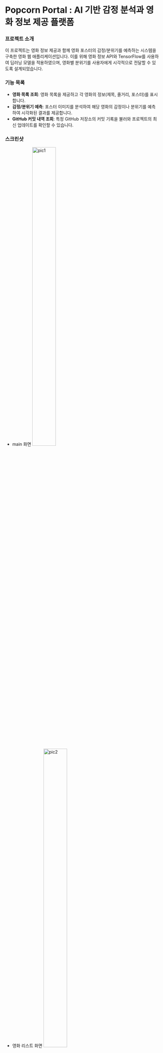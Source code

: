 # Popcorn Portal : AI 기반 감정 분석과 영화 정보 제공 플랫폼

### 프로젝트 소개

이 프로젝트는 영화 정보 제공과 함께 영화 포스터의 감정/분위기를 예측하는 시스템을 구축한 영화 웹 애플리케이션입니다.
이를 위해 영화 정보 API와 TensorFlow를 사용하여 딥러닝 모델을 적용하였으며, 영화별 분위기를 사용자에게 시각적으로 전달할 수 있도록 설계되었습니다.

### 기능 목록

- **영화 목록 조회**: 영화 목록을 제공하고 각 영화의 정보(제목, 줄거리, 포스터)를 표시합니다.
- **감정/분위기 예측**: 포스터 이미지를 분석하여 해당 영화의 감정이나 분위기를 예측하여 시각화된 결과를 제공합니다.
- **GitHub 커밋 내역 조회**: 특정 GitHub 저장소의 커밋 기록을 불러와 프로젝트의 최신 업데이트를 확인할 수 있습니다.

### 스크린샷

- main 화면
  <img src="popcorn-portal/public/images/popcornportal1.png" width="40%" height="50%" title="pic1" alt="pic1"></img><br/>

- 영화 리스트 화면
  <img src="popcorn-portal/public/images/popcornportal2.png" width="40%" height="50%" title="pic2" alt="pic2"></img><br/>

- About 화면
  <img src="popcorn-portal/public/images/popcornportal3.png" width="40%" height="50%" title="pic3" alt="pic3"></img><br/>

- About -> 개발 노트 더보기 팝업창 화면
  <img src="popcorn-portal/public/images/popcornportal4.png" width="40%" height="50%" title="pic4" alt="pic4"></img><br/>

### 설치 및 실행 방법

이 프로젝트는 **React**와 **Python - TensorFlow** 기반으로 구성되어 있습니다.

1. 백엔드(Flask & TensorFlow) 설정

- 프로젝트 디렉토리에서 가상환경을 설정하고 활성화합니다.

```bash
python -m venv venv # 가상환경 생성
source venv/Scripts/activate # 가상환경 활성화
```

- 필요한 Python 패키지를 설치합니다.

```bash
pip install -r requirements.txt
```

- Flask 서버를 실행합니다.

```bash
python app.py
```

서버가 정상적으로 실행되면 _http://localhost:5000_ 에서 API를 확인할 수 있습니다.

2. 프론트엔드 실행 (React)

- React 앱 디렉토리에서 패키지를 설치합니다.

```bash
npm install
```

- React 개발 서버를 시작합니다.

```bash
npm start
```

브라우저에서 *http://localhost:3000*으로 이동하여 프론트엔드를 확인할 수 있습니다.

### 기술 스택 및 오픈소스

아래는 사용된 주요 오픈소스와 데이터셋입니다.

- FER-2013 데이터셋

  - URL : https://www.kaggle.com/datasets/deadskull7/fer2013#fer2013.csv
  - 설명 : 얼굴 이미지에서 감정을 인식하기 위해 사용되는 표준 데이터셋으로 Kaggle에서 제공하며, 48x48 크기의 흑백 이미지와 7개의 감정 클래스(Angry, Disgust, Fear, Happy, Sad, Surprise, Neutral)로 구성되어 있다. 감정 분석, 컴퓨터 비전 및 딥러닝 모델 훈련에 널리 활용된다.
  - 사용법
    1.  Kaggle에서 fer2013.csv 파일을 다운로드하고, 모델 훈련을 위한 프로젝트 디렉토리에 저장
    2.  pandas를 사용해 데이터를 로드한 후, pixels 열을 통해 이미지를 배열 형태로 변환하고, emotion 열을 통해 라벨 부여
    3.  전처리된 데이터를 train_test_split으로 학습/검증 세트로 분리하고, 딥러닝 모델에 입력해 학습한다.

- TensorFlow

  - URL : https://www.tensorflow.org
  - 설명 : 오픈 소스 머신러닝 프레임워크로, 다양한 머신러닝 및 딥러닝 모델을 구축하고 훈련시키는 데 사용된다. 특히 대규모 데이터셋을 처리하고, 복잡한 수치 연산을 효율적으로 수행할 수 있는 기능을 제공한다.
  - 사용법 : pip를 사용하여 설치할 수 있으며, pip install tensorflow 명령어로 설치 후, 필요한 모듈을 임포트하여 모델을 구성하고 훈련할 수 있다.

- Flask

  - URL: https://flask.palletsprojects.com/
  - 설명: Flask는 파이썬으로 작성된 경량 웹 프레임워크로, 웹 애플리케이션과 RESTful API를 쉽게 개발할 수 있도록 도와준다. 간단한 구조로 빠른 개발이 가능하며, 필요에 따라 다양한 확장 기능을 추가할 수 있다.
  - 사용법: pip install Flask 명령어로 Flask를 설치한 후, 기본적인 Flask 애플리케이션을 생성하고 라우트를 설정하여 사용할 수 있다.

- Create React App

  - URL : https://github.com/facebook/create-react-app
  - 설명 : React 애플리케이션을 손쉽게 설정할 수 있도록 도와주는 기본 템플릿 생성 도구로 복잡한 설정 없이 빠르게 개발을 시작할 수 있다.
  - 사용법 : cmd에서 npx create-react-app my-app 실행하여 기본 템플릿 생성

- React Router

  - URL : https://github.com/remix-run/react-router
  - 설명 : SPA(Single Page Application)에서 페이지 간의 탐색을 관리하는 라이브러리
  - 사용법
    1.  npm install react-router-dom으로 설치
    2.  BrowserRouter, Router 컴포넌트를 사용하여 라우팅 설정

- Redux

  - URL : https://github.com/reduxjs/redux
  - 설명 : 애플리케이션의 상태 관리를 도와주는 라이브러리
  - 사용법
    1.  npm install npm install @reduxjs/toolkit react-redux로 설치
    2.  중앙에서 상태를 관리할 수 있는 스토어 설정

- Material-UI

  - URL : https://mui.com/material-ui/material-icons/?query=abou
  - 설명 : Google의 Material Desingn을 기반으로 한 React UI 프레임워크
  - 사용법
    1.  npm install @mui/material @emotion/react @emaotion/styed, @mui/icons-material
    2.  컴포넌트를 불러와 사용

- Axios

  - URL : https://github.com/axios/axios
  - 설명 : HTTP 요청을 간편하게 처리할 수 있는 라이브러리로 API 통신에 유용하다.
  - 사용법
    1.  npm install axios로 설치
    2.  API 호출을 통해 데이터 가져오기

- 데이터 API

  - URL : https://yts.mx/api#list_movies
  - 설명 : 영화 데이터 API
    <br>
  - URL : https://api.github.com/repos/{유저명}/{저장소명}/commits
  - 설명 : Github 특정 저장소의 커밋역 불러오는 API

### 구조 및 설계

<div style="border:1px solid #ddd; padding: 16px; border-radius: 8px; background-color: #f9f9f9;">

```plaintext
popcorn-portal/
├── node_modules/
├── public/
└── src/
    ├── components/
    │   ├── dialogs/
    │   │   ├── CustomDialog.js          # 사용자 정의 다이얼로그 컴포넌트
    │   │   ├── FeatureDialog.js          # 기능 설명을 위한 다이얼로그
    │   │   ├── MoreInfoDialog.js         # 추가 정보 제공 다이얼로그
    │   │   └── OpenSourceDialog.js       # 오픈소스 관련 다이얼로그
    │   ├── About.js                      # 소개 페이지 컴포넌트
    │   ├── Footer.js                     # 페이지 하단의 Footer 컴포넌트
    │   ├── Home.js                       # 홈 페이지 컴포넌트
    │   ├── MovieList.js                  # 영화 목록을 렌더링하는 컴포넌트
    │   ├── Movies.js                     # 영화 정보 관리 컴포넌트
    │   ├── Navigation.js                 # 네비게이션 바 컴포넌트
    │   └── slices/
    │       ├── commitSlice.js            # GitHub 커밋 데이터 관리 Redux Slice
    │       └── movieSlice.js             # 영화 데이터 관리 Redux Slice
    ├── App.js                            # 메인 App 컴포넌트
    ├── index.js                          # React 엔트리 파일
    └── store.js                          # Redux 스토어 설정

server/
├── dataset/
│   └── fer2013.csv                       # 감정 예측을 위한 데이터셋
├── models/
│   ├── __init__.py                       # 모델 초기화 파일
│   ├── emotionModel_weights.h5           # 감정 예측 모델 가중치 파일
│   ├── emotionModel.py                   # 감정 예측 모델 파일
│   ├── emotionOutputModel.py             # 예측 결과 출력 모델
├── routes/
│    ├── __init__.py                      # 라우트 초기화 파일
│    └── movieRoutes.py                   # 영화 관련 API 라우트
├── train/
│    └── train_emotion_model.py           # 감정 예측 모델 훈련 파일
├── app.py                                # Flask 서버 실행
├── config.py                             # 경로 지정 파일
└── requirements.txt                      # 패키지 파일
```

</div>

### 향후 개선 사항

- UI 정리 : UI 디자인을 개선하여 사용자 경험 향상
- 필터 기능 : 영화 장르, 감정 등의 필터를 추가해 검색 최적화
- 검색 기능 : 사용자들이 영화를 검색할 수 있도록 검색 기능 추가
